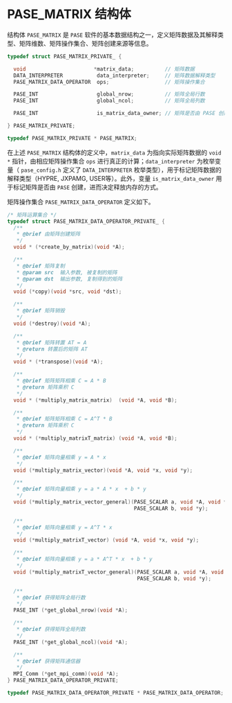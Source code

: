 # PASE_MATRIX 结构体

结构体 `PASE_MATRIX` 是 `PASE` 软件的基本数据结构之一，定义矩阵数据及其解释类型、矩阵维数、矩阵操作集合、矩阵创建来源等信息。

``` c
typedef struct PASE_MATRIX_PRIVATE_ {

  void                      *matrix_data;          // 矩阵数据
  DATA_INTERPRETER           data_interpreter;     // 矩阵数据解释类型
  PASE_MATRIX_DATA_OPERATOR  ops;                  // 矩阵操作集合

  PASE_INT                   global_nrow;          // 矩阵全局行数
  PASE_INT                   global_ncol;          // 矩阵全局列数

  PASE_INT                   is_matrix_data_owner; // 矩阵是否由 PASE 创建

} PASE_MATRIX_PRIVATE;

typedef PASE_MATRIX_PRIVATE * PASE_MATRIX;
```

在上述 `PASE_MATRIX` 结构体的定义中，`matrix_data` 为指向实际矩阵数据的 `void *` 指针，由相应矩阵操作集合 `ops` 进行真正的计算；`data_interpreter` 为枚举变量（ `pase_config.h` 定义了 `DATA_INTERPRETER` 枚举类型），用于标记矩阵数据的解释类型（HYPRE, JXPAMG, USER等）。此外，变量 `is_matrix_data_owner` 用于标记矩阵是否由 `PASE` 创建，进而决定释放内存的方式。

矩阵操作集合 `PASE_MATRIX_DATA_OPERATOR` 定义如下。

```c
/* 矩阵运算集合 */
typedef struct PASE_MATRIX_DATA_OPERATOR_PRIVATE_ {
  /**
   * @brief 由矩阵创建矩阵
   */
  void * (*create_by_matrix)(void *A);

  /**
   * @brief 矩阵复制
   * @param src  输入参数, 被复制的矩阵
   * @param dst  输出参数, 复制得到的矩阵
   */
  void (*copy)(void *src, void *dst);

  /**
   * @brief 矩阵销毁
   */
  void (*destroy)(void *A);

  /**
   * @brief 矩阵转置 AT = A
   * @return 转置后的矩阵 AT
   */
  void * (*transpose)(void *A);

  /**
   * @brief 矩阵矩阵相乘 C = A * B
   * @return 矩阵乘积 C
   */
  void * (*multiply_matrix_matrix)  (void *A, void *B);

  /**
   * @brief 矩阵矩阵相乘 C = A^T * B
   * @return 矩阵乘积 C
   */
  void * (*multiply_matrixT_matrix) (void *A, void *B);

  /**
   * @brief 矩阵向量相乘 y = A * x 
   */
  void (*multiply_matrix_vector)(void *A, void *x, void *y);

  /**
   * @brief 矩阵向量相乘 y = a * A * x  + b * y
   */
  void (*multiply_matrix_vector_general)(PASE_SCALAR a, void *A, void *x, 
                                         PASE_SCALAR b, void *y);

  /**
   * @brief 矩阵向量相乘 y = A^T * x 
   */
  void (*multiply_matrixT_vector) (void *A, void *x, void *y);

  /**
   * @brief 矩阵向量相乘 y = a * A^T * x  + b * y
   */
  void (*multiply_matrixT_vector_general)(PASE_SCALAR a, void *A, void *x, 
                                          PASE_SCALAR b, void *y);

  /**
   * @brief 获得矩阵全局行数
   */
  PASE_INT (*get_global_nrow)(void *A);

  /**
   * @brief 获得矩阵全局列数
   */
  PASE_INT (*get_global_ncol)(void *A);

  /**
   * @brief 获得矩阵通信器
   */
  MPI_Comm (*get_mpi_comm)(void *A);
} PASE_MATRIX_DATA_OPERATOR_PRIVATE;

typedef PASE_MATRIX_DATA_OPERATOR_PRIVATE * PASE_MATRIX_DATA_OPERATOR;
```

